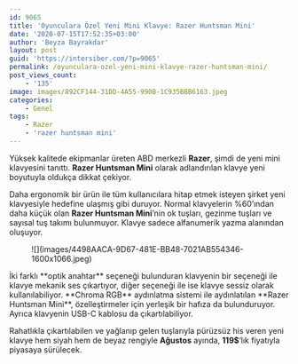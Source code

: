 ```yaml
---
id: 9065
title: 'Oyunculara Özel Yeni Mini Klavye: Razer Huntsman Mini'
date: '2020-07-15T17:52:35+03:00'
author: 'Beyza Bayrakdar'
layout: post
guid: 'https://intersiber.com/?p=9065'
permalink: /oyunculara-ozel-yeni-mini-klavye-razer-huntsman-mini/
post_views_count:
    - '135'
image: images/892CF144-31DD-4A55-990B-1C935BBB6163.jpeg
categories:
    - Genel
tags:
    - Razer
    - 'razer huntsman mini'
---
```


Yüksek kalitede ekipmanlar üreten ABD merkezli **Razer**, şimdi de yeni mini klavyesini tanıttı. **Razer Huntsman Mini** olarak adlandırılan klavye yeni boyutuyla oldukça dikkat çekiyor.

Daha ergonomik bir ürün ile tüm kullanıcılara hitap etmek isteyen şirket yeni klavyesiyle hedefine ulaşmış gibi duruyor. Normal klavyelerin %60’ından daha küçük olan **Razer Huntsman Mini**’nin ok tuşları, gezinme tuşları ve sayısal tuş takımı bulunmuyor. Klavye sadece alfanumerik yazma alanından oluşuyor.

<figure class="wp-block-image size-large">![](images/4498AACA-9D67-481E-BB48-7021AB554346-1600x1066.jpeg)</figure>İki farklı **optik anahtar** seçeneği bulunduran klavyenin bir seçeneği ile klavye mekanik ses çıkartıyor, diğer seçeneği ile ise klavye sessiz olarak kullanılabiliyor. **Chroma RGB** aydınlatma sistemi ile aydınlatılan **Razer Huntsman Mini**, özelleştirmeler için yerleşik bir hafıza da bulunduruyor. Ayrıca klavyenin USB-C kablosu da çıkartılabiliyor.

Rahatlıkla çıkartılabilen ve yağlanıp gelen tuşlarıyla pürüzsüz his veren yeni klavye hem siyah hem de beyaz rengiyle **Ağustos** ayında, **119$**‘lık fiyatıyla piyasaya sürülecek.